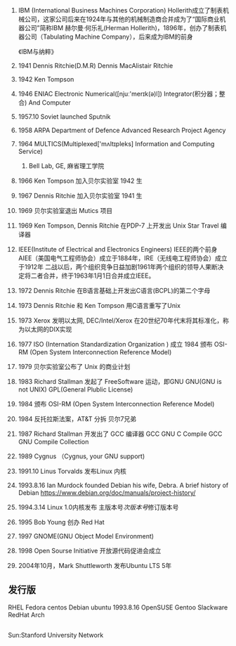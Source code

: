 1. IBM (International Business Machines Corporation)
    Hollerith成立了制表机械公司，这家公司后来在1924年与其他的机械制造商合并成为了“国际商业机器公司”简称IBM
    赫尔曼·何乐礼(Herman Hollerith)，1896年，创办了制表机器公司（Tabulating Machine Company），后来成为IBM的前身

    《IBM与纳粹》

1. 1941 Dennis Ritchie(D.M.R)
    Dennis MacAlistair Ritchie
1. 1942 Ken Tompson

1. 1946 ENIAC
    Electronic Numerical([njuː'merɪk(ə)l])  Integrator(积分器；整合) And Computer

1. 1957.10 Soviet launched Sputnik

1. 1958 ARPA
    Department of Defence
    Advanced Research Project Agency

1. 1964 MULTICS(Multiplexed['mʌltɪpleks] Information and Computing Service)
    1. Bell Lab, GE, 麻省理工学院

1. 1966 Ken Tompson 加入贝尔实验室
    1942 生
1. 1967 Dennis Ritchie 加入贝尔实验室
    1941 生

1. 1969 贝尔实验室退出 Mutics 项目

1. 1969 Ken Tompson, Dennis Ritchie 在PDP-7 上开发出 Unix
    Star Travel
    编译器

1. IEEE(Institute of Electrical and Electronics Engineers)
    IEEE的两个前身AIEE（美国电气工程师协会）成立于1884年，IRE（无线电工程师协会）成立于1912年
    二战以后，两个组织竞争日益加剧1961年两个组织的领导人果断决定将二者合并，终于1963年1月1日合并成立IEEE。

1. 1972 Dennis Ritchie 在B语言基础上开发出C语言(BCPL)的第二个字母
1. 1973 Dennis Ritchie 和 Ken Tompson 用C语言重写了Unix

1. 1973 Xerox 发明以太网, DEC/Intel/Xerox 在20世纪70年代末将其标准化，称为以太网的DIX实现

1. 1977 ISO (Internation Standardization Organization ) 成立
    1984 颁布 OSI-RM (Open System Interconnection Reference Model)

1. 1979 贝尔实验室公布了 Unix 的商业计划

1. 1983 Richard Stallman 发起了 FreeSoftware 运动，即GNU
    GNU(GNU is not UNIX)
    GPL(General Plublic License)

1. 1984 颁布 OSI-RM (Open System Interconnection Reference Model)
1. 1984 反托拉斯法案，AT&T 分拆 贝尔7兄弟

1. 1987 Richard Stallman 开发出了 GCC 编译器
    GCC GNU C Compile
    GCC GNU Compile Collection

1. 1989 Cygnus （Cygnus, your GNU support)

1. 1991.10 Linus Torvalds 发布Linux 内核

1. 1993.8.16  Ian Murdock founded Debian
    his wife, Debra.
    A brief history of Debian 
        https://www.debian.org/doc/manuals/project-history/

1. 1994.3.14 Linux 1.0内核发布
    主版本号*次版本号*修订版本号

1. 1995 Bob Young 创办 Red Hat

1. 1997 GNOME(GNU Object Model Environment)

1. 1998 Open Sourse Initiative 开放源代码促进会成立

1. 2004年10月，Mark Shuttleworth 发布Ubuntu
    LTS 5年


## 发行版
RHEL Fedora centos
Debian  ubuntu  1993.8.16
OpenSUSE
Gentoo
Slackware
RedHat
Arch



## 
Sun:Stanford University Network
